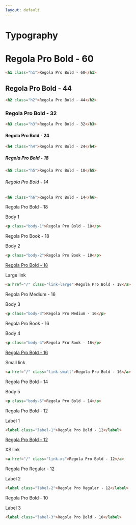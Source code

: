 ```yaml
---
layout: default
---
```


<h1>Typography</h1>

<div class="components-preview">

  <h1 class="h1">Regola Pro Bold - 60</h1>

</div>

<div class="components-code" markdown="1">

```html
<h1 class="h1">Regola Pro Bold - 60</h1>
```

</div>

<div class="components-preview">

  <h2 class="h2">Regola Pro Bold - 44</h2>

</div>

<div class="components-code" markdown="1">

```html
<h2 class="h2">Regola Pro Bold - 44</h2>
```

</div>

<div class="components-preview">

  <h3 class="h3">Regola Pro Bold - 32</h3>

</div>

<div class="components-code" markdown="1">

```html
<h3 class="h3">Regola Pro Bold - 32</h3>
```

</div>

<div class="components-preview">

  <h4 class="h4">Regola Pro Bold - 24</h4>

</div>

<div class="components-code" markdown="1">

```html
<h4 class="h4">Regola Pro Bold - 24</h4>
```

</div>

<div class="components-preview">

  <h5 class="h5">Regola Pro Bold - 18</h5>

</div>

<div class="components-code" markdown="1">

```html
<h5 class="h5">Regola Pro Bold - 18</h5>
```

</div>

<div class="components-preview">

  <h6 class="h6">Regola Pro Bold - 14</h6>

</div>

<div class="components-code" markdown="1">

```html
<h6 class="h6">Regola Pro Bold - 14</h6>
```

</div>

<div class="components-preview">

  <p class="body-1">Regola Pro Bold - 18</p>

</div>

<div class="components-code" markdown="1">

Body 1

```html
<p class="body-1">Regola Pro Bold - 18</p>
```

</div>

<div class="components-preview">

  <p class="body-2">Regola Pro Book - 18</p>

</div>

<div class="components-code" markdown="1">

Body 2

```html
<p class="body-2">Regola Pro Book - 18</p>
```

</div>

<div class="components-preview">

  <a href="/" class="link-large">Regola Pro Bold - 18</a>

</div>

<div class="components-code" markdown="1">

Large link

```html
<a href="/" class="link-large">Regola Pro Bold - 18</a>
```

</div>

<div class="components-preview">

  <p class="body-3">Regola Pro Medium - 16</p>

</div>

<div class="components-code" markdown="1">

Body 3

```html
<p class="body-3">Regola Pro Medium - 16</p>
```

</div>

<div class="components-preview">

  <p class="body-4">Regola Pro Book - 16</p>

</div>

<div class="components-code" markdown="1">

Body 4

```html
<p class="body-4">Regola Pro Book - 16</p>
```

</div>

<div class="components-preview">

  <a href="/" class="link-small">Regola Pro Bold - 16</a>

</div>

<div class="components-code" markdown="1">

Small link

```html
<a href="/" class="link-small">Regola Pro Bold - 16</a>
```

</div>

<div class="components-preview">

  <p class="body-5">Regola Pro Bold - 14</p>

</div>

<div class="components-code" markdown="1">

Body 5

```html
<p class="body-5">Regola Pro Bold - 14</p>
```

</div>

<div class="components-preview">

  <label class="label-1">Regola Pro Bold - 12</label>

</div>

<div class="components-code" markdown="1">

Label 1

```html
<label class="label-1">Regola Pro Bold - 12</label>
```

</div>

<div class="components-preview">

  <a href="/" class="link-xs">Regola Pro Bold - 12</a>

</div>

<div class="components-code" markdown="1">

XS link

```html
<a href="/" class="link-xs">Regola Pro Bold - 12</a>
```

</div>

<div class="components-preview">

  <label class="label-2">Regola Pro Regular - 12</label>

</div>

<div class="components-code" markdown="1">

Label 2

```html
<label class="label-2">Regola Pro Regular - 12</label>
```

</div>

<div class="components-preview">

  <label class="label-3">Regola Pro Bold - 10</label>

</div>

<div class="components-code" markdown="1">

Label 3

```html
<label class="label-3">Regola Pro Bold - 10</label>
```

</div>
